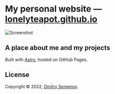 # My personal website — [lonelyteapot.github.io][website]

![Screenshot](https://lonelyteapot.github.io/images/screenshot.png)

## A place about me and my projects

Built with [Astro](https://astro.build/), hosted on GitHub Pages.

## License

Copyright &copy; 2022, [Dmitry Semenov][website].

[website]: https://lonelyteapot.github.io
